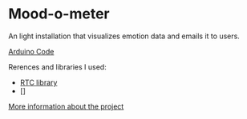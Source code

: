 # Mood-o-meter 
An light installation that visualizes emotion data and emails it to users.

[Arduino Code]()

Rerences and libraries I used:
- [RTC library]()
- []

[More information about the project](lutinghou.com/moodometer.html)
